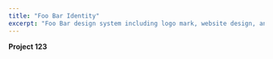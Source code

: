 ```yaml
---
title: "Foo Bar Identity"
excerpt: "Foo Bar design system including logo mark, website design, and branding applications."
---
```


**Project 123**
